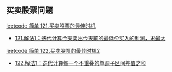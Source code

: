 
## 买卖股票问题

[leetcode.简单.121.买卖股票的最佳时机](https://leetcode-cn.com/problems/best-time-to-buy-and-sell-stock)
- [121.解法1：迭代计算今天卖出今天前的最低价买入的利润，求最大](https://leetcode-cn.com/submissions/detail/18626240/)


[leetcode.简单.122.买卖股票的最佳时机2](https://leetcode-cn.com/problems/best-time-to-buy-and-sell-stock-ii)
- [122.解法1：迭代计算每一个不重叠的单调子区间差值之和](https://leetcode-cn.com/submissions/detail/18662043/)
